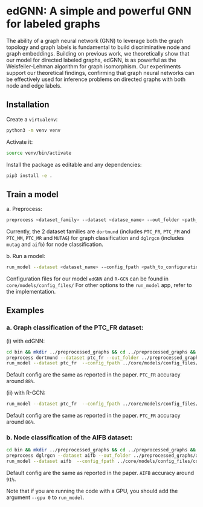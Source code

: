 # edGNN: A simple and powerful GNN for labeled graphs

The ability of a graph neural network (GNN) to leverage both the graph topology and graph labels is fundamental to build discriminative node and graph embeddings. Building on previous work, we theoretically show that our model for directed labeled graphs, edGNN, is as powerful as the Weisfeiler-Lehman algorithm for graph isomorphism. Our experiments support our theoretical findings, confirming that graph neural networks can be effectively used for inference problems on directed graphs with both node and edge labels.

## Installation

Create a `virtualenv`:

```sh
python3 -m venv venv
```

Activate it:

```sh
source venv/bin/activate
```

Install the package as editable and any dependencies:

```sh
pip3 install -e .
```

## Train a model

a. Preprocess:

```sh
preprocess <dataset_family> --dataset <datase_name> --out_folder <path_to_preprocessed_data>
```

Currently, the 2 dataset families are `dortmund` (includes `PTC_FR`, `PTC_FM` and `PTC_MM`, `PTC_MR` and `MUTAG`) for graph classification and `dglrgcn` (includes `mutag` and `aifb`) for node classification. 

b. Run a model:

```sh
run_model --dataset <dataset_name> --config_fpath <path_to_configuration_files> --data_path <path_to_preprocessed_data>
```

Configuration files for our model `edGNN` and `R-GCN` can be found in `core/models/config_files/`
For other options to the `run_model` app, refer to the implementation.

## Examples

### a. Graph classification of the PTC_FR dataset:

(i) with edGNN:

```sh
cd bin && mkdir ../preprocessed_graphs && cd ../preprocessed_graphs && mkdir ptc_fr && cd ../bin/
preprocess dortmund --dataset ptc_fr --out_folder ../preprocessed_graphs/ptc_fr/
run_model --dataset ptc_fr  --config_fpath ../core/models/config_files/config_edGNN_graph_class.json  --data_path ../preprocessed_graphs/ptc_fr/ --n-epochs 40
```

Default config are the same as reported in the paper. `PTC_FR` accuracy around `88%`.  

(ii) with R-GCN:

```sh
run_model --dataset ptc_fr  --config_fpath ../core/models/config_files/config_RGCN_graph_class.json  --data_path ../preprocessed_graphs/ptc_fr/ --n-epochs 40
```

Default config are the same as reported in the paper. `PTC_FR` accuracy around `86%`.  

### b. Node classification of the AIFB dataset:

```sh
cd bin && mkdir ../preprocessed_graphs && cd ../preprocessed_graphs && mkdir aifb && cd ../bin/
preprocess dglrgcn --dataset aifb --out_folder ../preprocessed_graphs/aifb --reverse_edges True
run_model --dataset aifb  --config_fpath ../core/models/config_files/config_edGNN_node_class.json  --data_path ../preprocessed_graphs/aifb/ --n-epochs 400 --weight-decay 0 --lr 0.005
```

Default config are the same as reported in the paper. `AIFB` accuracy around `91%`.  


Note that if you are running the code with a GPU, you should add the argument `--gpu 0` to `run_model`.
